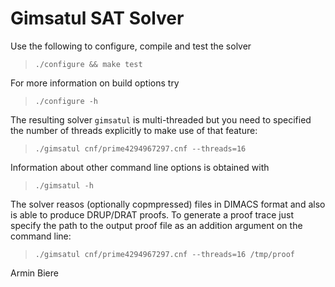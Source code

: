 # Gimsatul SAT Solver

Use the following to configure, compile and test the solver

> `./configure && make test`

For more information on build options try

> `./configure -h`

The resulting solver `gimsatul` is multi-threaded but you need
to specified the number of threads explicitly to make use of that
feature:

> `./gimsatul cnf/prime4294967297.cnf --threads=16`

Information about other command line options is obtained with

> `./gimsatul -h`

The solver reasos (optionally copmpressed) files in DIMACS format
and also is able to produce DRUP/DRAT proofs.  To generate a
proof trace just specify the path to the output proof file
as an addition argument on the command line:

> `./gimsatul cnf/prime4294967297.cnf --threads=16 /tmp/proof`

Armin Biere
